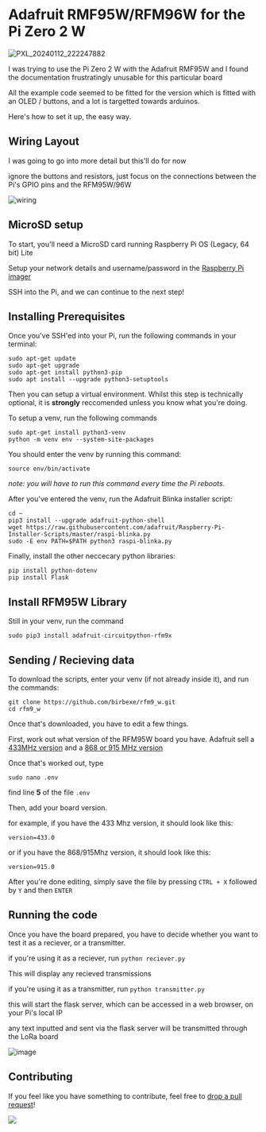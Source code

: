 # Adafruit RMF95W/RFM96W for the Pi Zero 2 W

![PXL_20240112_222247882](https://github.com/BirbEXE/rmf95w/assets/60234159/dbab0cc5-a32c-4701-ab87-37a2f59195c5)

I was trying to use the Pi Zero 2 W with the Adafruit RMF95W and I found the documentation frustratingly unusable for this particular board

All the example code seemed to be fitted for the version which is fitted with an OLED / buttons, and a lot is targetted towards arduinos.

Here's how to set it up, the easy way.

## Wiring Layout

I was going to go into more detail but this'll do for now

ignore the buttons and resistors, just focus on the connections between the Pi's GPIO pins and the RFM95W/96W

![wiring](https://cdn-learn.adafruit.com/assets/assets/000/091/522/original/raspberry_pi_rfm9x_bb_2.png)

## MicroSD setup

To start, you'll need a MicroSD card running Raspberry Pi OS (Legacy, 64 bit) Lite

Setup your network details and username/password in the [Raspberry Pi imager](https://downloads.raspberrypi.org/imager/imager_latest.exe)

SSH into the Pi, and we can continue to the next step!

## Installing Prerequisites

Once you've SSH'ed into your Pi, run the following commands in your terminal:

```
sudo apt-get update
sudo apt-get upgrade
sudo apt-get install python3-pip
sudo apt install --upgrade python3-setuptools
```

Then you can setup a virtual environment. Whilst this step is technically optional, it is **strongly** reccomended unless you know what you're doing.

To setup a venv, run the following commands

```
sudo apt-get install python3-venv
python -m venv env --system-site-packages
```

You should enter the venv by running this command:

```
source env/bin/activate
```

*note: you will have to run this command every time the Pi reboots.*

After you've entered the venv, run the Adafruit Blinka installer script:

```
cd ~
pip3 install --upgrade adafruit-python-shell
wget https://raw.githubusercontent.com/adafruit/Raspberry-Pi-Installer-Scripts/master/raspi-blinka.py
sudo -E env PATH=$PATH python3 raspi-blinka.py
```

Finally, install the other neccecary python libraries:

```
pip install python-dotenv
pip install Flask
```

## Install RFM95W Library

Still in your venv, run the command

```
sudo pip3 install adafruit-circuitpython-rfm9x
```

## Sending / Recieving data

To download the scripts, enter your venv (if not already inside it), and run the commands:

```
git clone https://github.com/birbexe/rfm9_w.git
cd rfm9_w
```

Once that's downloaded, you have to edit a few things.

First, work out what version of the RFM95W board you have. Adafruit sell a [433MHz version](https://www.adafruit.com/product/3073) and a [868 or 915 MHz version](https://www.adafruit.com/product/3072)

Once that's worked out, type

```
sudo nano .env
```

find line **5** of the file `.env`

Then, add your board version.

for example, if you have the 433 Mhz version, it should look like this:

```
version=433.0
```

or if you have the 868/915Mhz version, it should look like this:

```
version=915.0
```

After you're done editing, simply save the file by pressing `CTRL + X` followed by `Y` and then `ENTER`

## Running the code

Once you have the board prepared, you have to decide whether you want to test it as a reciever, or a transmitter.

if you're using it as a reciever, run `python reciever.py`

This will display any recieved transmissions

if you're using it as a transmitter, run `python transmitter.py`

this will start the flask server, which can be accessed in a web browser, on your Pi's local IP

any text inputted and sent via the flask server will be transmitted through the LoRa board

![image](https://github.com/BirbEXE/rfm9_w/assets/60234159/2a41a815-0bef-45c8-9e56-40456b722c90)

## Contributing

If you feel like you have something to contribute, feel free to [drop a pull request](https://github.com/BirbEXE/rmf95w/pulls)!

<a href="https://github.com/birbexe/rmf95w/graphs/contributors">
  <img src="https://contrib.rocks/image?repo=birbexe/rmf95w" />
</a>
